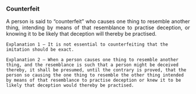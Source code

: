 ### Counterfeit
<div style="text-align: justify">

A person is said to “counterfeit” who causes one thing to resemble another thing, intending by means of that resemblance to practise deception, or knowing it to be likely that deception will thereby be practised.

</div>

    Explanation 1 — It is not essential to counterfeiting that the imitation should be exact.

    Explanation 2 — When a person causes one thing to resemble another thing, and the resemblance is such that a person might be deceived thereby, it shall be presumed, until the contrary is proved, that the person so causing the one thing to resemble the other thing intended by means of that resemblance to practise deception or knew it to be likely that deception would thereby be practised.